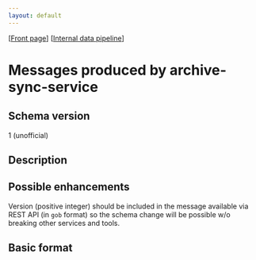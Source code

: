 ```yaml
---
layout: default
---
```

\[[Front page](../index.md)\] \[[Internal data pipeline](../internal_data_pipeline.md)\]

# Messages produced by archive-sync-service

## Schema version

1 (unofficial)

## Description

## Possible enhancements

Version (positive integer) should be included in the message available via REST
API (in `gob` format) so the schema change will be possible w/o breaking other
services and tools.

## Basic format

